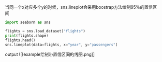 当同一个x对应多个y的时候，sns.lineplot会采用boostrap方法绘制95%的置信区间

```python
import seaborn as sns

flights = sns.load_dataset("flights")
print(flights.shape)
flights.head()
sns.lineplot(data=flights, x="year", y="passengers")
```

output
![[example绘制带置信区间的线图.png]]